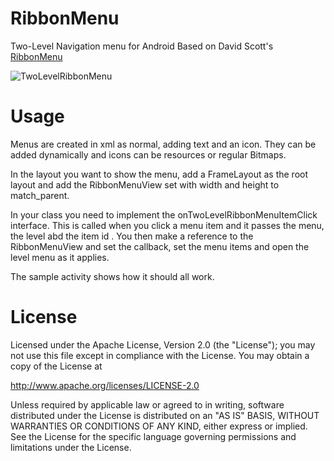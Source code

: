 RibbonMenu
==========

Two-Level Navigation menu for Android
Based on David Scott's [RibbonMenu](https://github.com/darvds/RibbonMenu)

![TwoLevelRibbonMenu](https://raw.github.com/mdelolmo/RibbonMenu/twoLevelMenu/device-2012-11-21-170206.png)


Usage
=====

Menus are created in xml as normal, adding text and an icon. They can be added dynamically and icons can be resources or regular Bitmaps.

In the layout you want to show the menu, add a FrameLayout as the root layout and add the RibbonMenuView set with width and height to match_parent.

In your class you need to implement the onTwoLevelRibbonMenuItemClick interface. This is called when you click a menu item and it passes the menu, the level abd the item id . You then make a reference to the RibbonMenuView and set the callback, set the menu items and open the level menu as it applies.

The sample activity shows how it should all work.


License
=======

Licensed under the Apache License, Version 2.0 (the "License");
you may not use this file except in compliance with the License.
You may obtain a copy of the License at

   http://www.apache.org/licenses/LICENSE-2.0

Unless required by applicable law or agreed to in writing, software
distributed under the License is distributed on an "AS IS" BASIS,
WITHOUT WARRANTIES OR CONDITIONS OF ANY KIND, either express or implied.
See the License for the specific language governing permissions and
limitations under the License.